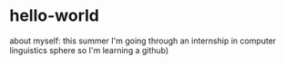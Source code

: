 # hello-world
about myself:
this summer I'm going through an internship in computer linguistics sphere so I'm learning a github)
